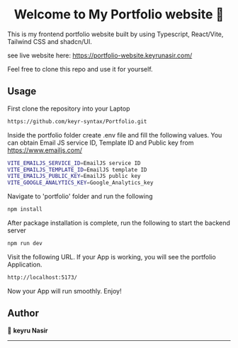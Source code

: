 <h1 align="center">Welcome to My Portfolio website 👋</h1>

This is my frontend portfolio website built by using Typescript, React/Vite, Tailwind CSS and shadcn/UI.

see live website here: https://portfolio-website.keyrunasir.com/

Feel free to clone this repo and use it for yourself.

## Usage

First clone the repository into your Laptop

```sh
https://github.com/keyr-syntax/Portfolio.git
```

Inside the portfolio folder create .env file and fill the following values. You can obtain Email JS service ID, Template ID and Public key from https://www.emailjs.com/

```sh
VITE_EMAILJS_SERVICE_ID=EmailJS service ID
VITE_EMAILJS_TEMPLATE_ID=EmailJS template ID
VITE_EMAILJS_PUBLIC_KEY=EmailJS public key
VITE_GOOGLE_ANALYTICS_KEY=Google_Analytics_key
```

Navigate to 'portfolio' folder and run the following

```sh
npm install
```

After package installation is complete, run the following to start the backend server

```sh
npm run dev
```

Visit the following URL. If your App is working, you will see the portfolio Application.

```sh
http://localhost:5173/
```

Now your App will run smoothly. Enjoy!

## Author

👤 **keyru Nasir**

---

